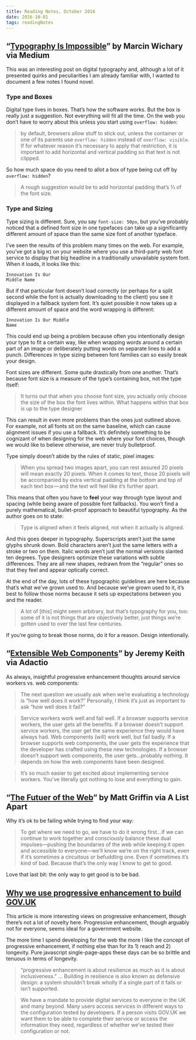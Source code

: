 ```yaml
---
title: Reading Notes, October 2016
date: 2016-10-01
tags: readingNotes
---
```


## “[Typography Is Impossible](https://medium.engineering/typography-is-impossible-5872b0c7f891)” by Marcin Wichary via Medium

This was an interesting post on digital typography and, although a lot of it presented quirks and peculiarities I am already familiar with, I wanted to document a few notes I found novel.

### Type and Boxes

Digital type lives in boxes. That’s how the software works. But the box is really just a suggestion. Not everything will fit all the time. On the web you don’t have to worry about this unless you start using `overflow: hidden`:

> by default, browsers allow stuff to stick out, unless the container or one of its parents use `overflow: hidden` instead of `overflow: visible`. If for whatever reason it’s necessary to apply that restriction, it is important to add horizontal and vertical padding so that text is not clipped.

So how much space do you need to allot a box of type being cut off by `overflow: hidden`?

> A rough suggestion would be to add horizontal padding that’s ⅓ of the font size.

### Type and Sizing

Type sizing is different. Sure, you say `font-size: 50px`, but you’ve probably noticed that a defined font size in one typefaces can take up a significantly different amount of space than the same size font of another typeface.

I’ve seen the results of this problem many times on the web. For example, you’ve got a big `H1` on your website where you use a third-party web font service to display that big headline in a traditionally unavailable system font. When it loads, it looks like this:

```
Innovation Is Our
Middle Name
```

But if that particular font doesn’t load correctly (or perhaps for a split second while the font is actually downloading to the client) you see it displayed in a fallback system font. It’s quiet possible it now takes up a different amount of space and the word wrapping is different:

```
Innovation Is Our Middle
Name
```

This could end up being a problem because often you intentionally design your type to fit a certain way, like when wrapping words around a certain part of an image or deliberately putting words on separate lines to add a punch. Differences in type sizing between font families can so easily break your design.

Font sizes are different. Some quite drastically from one another. That’s because font size is a measure of the type’s containing box, not the type itself:

> It turns out that when you choose font size, you actually only choose the size of the box the font lives within. What happens within that box is up to the type designer

This can result in even more problems than the ones just outlined above. For example, not all fonts sit on the same baseline, which can cause alignment issues if you use a fallback. It’s definitely something to be cognizant of when designing for the web where your font choices, though we would like to believe otherwise, are never truly bulletproof.

Type simply doesn’t abide by the rules of static, pixel images:

> When you spread two images apart, you can rest assured 20 pixels will mean exactly 20 pixels. When it comes to text, those 20 pixels will be accompanied by extra vertical padding at the bottom and top of each text box — and the text will feel like it’s further apart.

This means that often you have to **feel** your way through type layout and spacing (while being aware of possible font fallbacks). You won’t find a purely mathematical, bullet-proof approach to beautiful typography. As the author goes on to state:

> Type is aligned when it feels aligned, not when it actually is aligned.

And this goes deeper in typography. Superscripts aren’t just the same glyphs shrunk down. Bold characters aren’t just the same letters with a stroke or two on them. Italic words aren’t just the normal versions slanted ten degrees. Type designers optimize these variations with subtle differences. They are all new shapes, redrawn from the “regular” ones so that they feel and appear optically correct.

At the end of the day, lots of these typographic guidelines are here because that’s what we’ve grown used to. And because we’ve grown used to it, it’s best to follow those norms because it sets up expectations between you and the reader.

>  A lot of [this] might seem arbitrary, but that’s typography for you, too: some of it is not things that are objectively better, just things we’re gotten used to over the last few centuries.

If you’re going to break those norms, do it for a reason. Design intentionally.

## “[Extensible Web Components](https://adactio.com/journal/11052)” by Jeremy Keith via Adactio

As always, insightful progressive enhancement thoughts around service workers vs. web components:

> The next question we usually ask when we’re evaluating a technology is “how well does it work?” Personally, I think it’s just as important to ask “how well does it fail?”

> Service workers work well and fail well. If a browser supports service workers, the user gets all the benefits. If a browser doesn’t support service workers, the user get the same experience they would have always had. Web components (will) work well, but fail badly. If a browser supports web components, the user gets the experience that the developer has crafted using these new technologies. If a browser doesn’t support web components, the user gets…probably nothing. It depends on how the web components have been designed.

> It’s so much easier to get excited about implementing service workers. You’ve literally got nothing to lose and everything to gain.

## “[The Futuer of the Web](http://alistapart.com/article/the-future-of-the-web)” by Matt Griffin via A List Apart

Why it’s ok to be failing while trying to find your way:

> To get where we need to go, we have to do it wrong first...If we can continue to work together and consciously balance these dual impulses—pushing the boundaries of the web while keeping it open and accessible to everyone—we’ll know we’re on the right track, even if it’s sometimes a circuitous or befuddling one. Even if sometimes it’s kind of bad. Because that’s the only way I know to get to good.

Love that last bit: the only way to get good is to be bad.

## [Why we use progressive enhancement to build GOV.UK](https://gdstechnology.blog.gov.uk/2016/09/19/why-we-use-progressive-enhancement-to-build-gov-uk/)

This article is more interesting views on progressive enhancement, though there’s not a lot of novelty here. Progressive enhancement, though arguably not for everyone, seems ideal for a government website.

The more time I spend developing for the web the more I like the concept of progressive enhancement, if nothing else than for its 1) reach and 2) longevity. Pure javascript single-page-apps these days can be so brittle and tenuous in terms of longevity.

> “progressive enhancement is about resilience as much as it is about inclusiveness.” ... Building in resilience is also known as defensive design: a system shouldn’t break wholly if a single part of it fails or isn’t supported.

> We have a mandate to provide digital services to everyone in the UK and many beyond. Many users access services in different ways to the configuration tested by developers. If a person visits GOV.UK we want them to be able to complete their service or access the information they need, regardless of whether we’ve tested their configuration or not.

